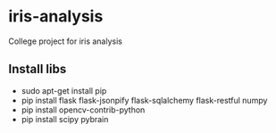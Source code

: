 # iris-analysis
College project for iris analysis

## Install libs
- sudo apt-get install pip
- pip install flask flask-jsonpify flask-sqlalchemy flask-restful numpy
- pip install opencv-contrib-python
- pip install scipy pybrain
